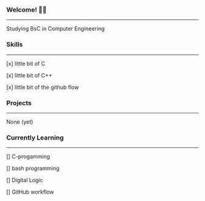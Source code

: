 ### Welcome! 🦹‍♂️
---
Studying BsC in Computer Engineering 


### Skills
--- 
[x] little bit of C


[x] little bit of C++


[x] little bit of the github flow

### Projects
---
None (yet)



### Currently Learning
---
[] C-progamming


[] bash programming


[] Digital Logic


[] GitHub workflow

